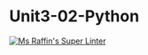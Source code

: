 # Unit3-02-Python
[![Ms Raffin's Super Linter](https://github.com/ICS3U-Programming-Mikhail-I/Unit3-02-Python/workflows/Mr%20Coxall's%20Super%20Linter/badge.svg)](https://github.com/ICS3U-C-Programming-Mikhail-I/Unit-3-02-Python/actions/)

